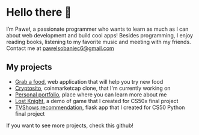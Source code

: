 # Hello there 👋

I’m Paweł, a passionate programmer who wants to learn as much as I can about web development and build cool apps!
Besides programming, I enjoy reading books, listening to my favorite music and meeting with my friends.
Contact me at pawelsobaniec6@gmail.com

## My projects
* [Grab a food](https://grabafood.vercel.app/), web application that will help you try new food
* [Cryptosito](https://cryptosito.vercel.app/), coinmarketcap clone, that I'm currently working on
* [Personal portfolio](https://portfolio-infiplaya.vercel.app/), place where you can learn more about me
* [Lost Knight](https://www.youtube.com/watch?v=9TwwR-VbXLI), a demo of game that I created for CS50x final project
* [TVShows recommendation](https://www.youtube.com/watch?v=ui6r6xXybMo), flask app that I created for CS50 Python final project


If you want to see more projects, check this github!

